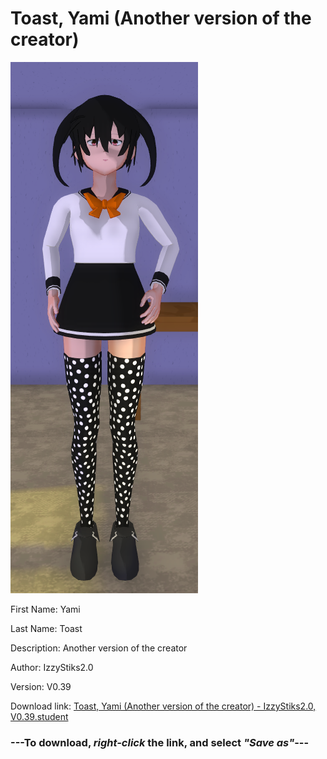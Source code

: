 # Toast, Yami (Another version of the creator)

<img src = "https://raw.githubusercontent.com/Arbiter1223/Daigaku-Gurashi-Custom-Students/master/Students/Files/Toast%2C%20Yami%20(Another%20version%20of%20the%20creator).png">

First Name: Yami

Last Name: Toast

Description: Another version of the creator

Author: IzzyStiks2.0

Version: V0.39

Download link: <a href="https://raw.githubusercontent.com/Arbiter1223/Daigaku-Gurashi-Custom-Students/master/Students/Files/Toast%2C%20Yami%20(Another%20version%20of%20the%20creator)%20-%20IzzyStiks2.0%2C%20V0.39.student">Toast, Yami (Another version of the creator) - IzzyStiks2.0, V0.39.student</a>

### ---**To download, _right-click_ the link, and select _"Save as"_**---
